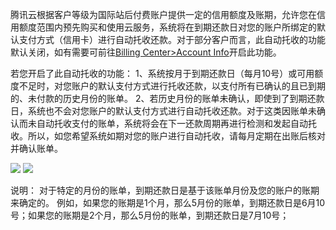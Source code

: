 
腾讯云根据客户等级为国际站后付费账户提供一定的信用额度及账期，允许您在信用额度范围内预先购买和使用云服务，系统将在到期还款日对您的账户所绑定的默认支付方式（信用卡）进行自动托收还款。对于部分客户而言，此自动托收的功能默认关闭，如有需要可前往[Billing Center>Account Info](https://console.cloud.tencent.com/intlbilling/account)开启此功能。

若您开启了此自动托收的功能：
1、系统按月于到期还款日（每月10号）或可用额度不足时，对您账户的默认支付方式进行托收还款，以支付所有已确认的且已到期的、未付款的历史月份的账单。
2、若历史月份的账单未确认，即使到了到期还款日，系统也不会对您账户的默认支付方式进行自动托收还款。对于这类因账单未确认而未自动托收支付的账单，系统将会在下一还款周期再进行检测和发起自动托收。所以，如您希望系统如期对您的账户进行自动托收，请每月定期在出账后核对并确认账单。

![](https://main.qcloudimg.com/raw/e81ede56f2b48340a90a9dc2195f5835.png)
![](https://main.qcloudimg.com/raw/043d7e456abef93c930ba3570f883042.png)

说明：
对于特定的月份的账单，到期还款日是基于该账单月份及您的账户的账期来确定的。
例如，如果您的账期是1个月，那么5月份的账单，到期还款日是6月10号；如果您的账期是2个月，那么5月份的账单，到期还款日是7月10号；
